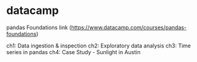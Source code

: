 # datacamp
pandas Foundations
link (https://www.datacamp.com/courses/pandas-foundations)

ch1: Data ingestion & inspection
ch2: Exploratory data analysis
ch3: Time series in pandas
ch4: Case Study - Sunlight in Austin
